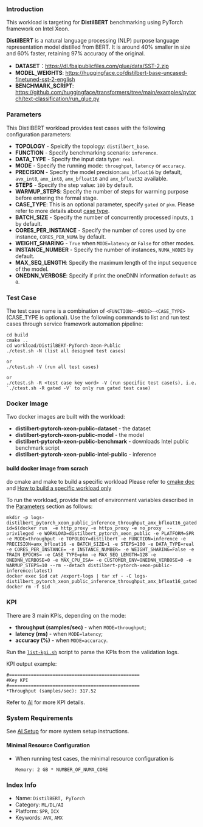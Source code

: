 ### Introduction

This workload is targeting for **DistilBERT** benchmarking using PyTorch framework on Intel Xeon.

**DistilBERT** is a natural language processing (NLP) purpose language representation model distilled from BERT. It is around 40% smaller in size and 60% faster, retaining 97% accuracy of the original.

- **DATASET**：https://dl.fbaipublicfiles.com/glue/data/SST-2.zip
- **MODEL_WEIGHTS**: https://huggingface.co/distilbert-base-uncased-finetuned-sst-2-english
- **BENCHMARK_SCRIPT**: https://github.com/huggingface/transformers/tree/main/examples/pytorch/text-classification/run_glue.py

### Parameters
This DistilBERT workload provides test cases with the following configuration parameters:
- **TOPOLOGY** - Speicify the topology: `distilbert_base`.
- **FUNCTION** - Specify benchmarking scenario: `inference`.
- **DATA_TYPE** - Specify the input data type: `real`.
- **MODE** - Specify the running mode: `throughput`, `latency` or `accuracy`.
- **PRECISION** - Specify the model precision:`amx_bfloat16` by default, `avx_int8`, `amx_int8`, `amx_bfloat16` and `amx_bfloat32` available.
- **STEPS** - Specify the step value: `100` by default.
- **WARMUP_STEPS**: Specify the number of steps for warming purpose before entering the formal stage.
- **CASE_TYPE**: This is an optional parameter, specify `gated` or `pkm`.  Please refer to more details about [case type](../../doc/user-guide/executing-workload/testcase.md).
- **BATCH_SIZE** - Specify the number of concurrently processed inputs, `1` by default.
- **CORES_PER_INSTANCE** - Specify the number of cores used by one instance, `CORES_PER_NUMA` by default.
- **WEIGHT_SHARING** - `True` when `MODE=latency` or `False` for other modes.
- **INSTANCE_NUMBER** - Specify the number of instances, `NUMA_NODES` by default.
- **MAX_SEQ_LENGTH**: Specify the maximum length of the input sequence of the model.
- **ONEDNN_VERBOSE**: Specify if print the oneDNN information `default` as `0`.

### Test Case

The test case name is a combination of `<FUNCTION>-<MODE>-<CASE_TYPE>` (CASE_TYPE is optional). Use the following commands to list and run test cases through service framework automation pipeline:
```
cd build
cmake ..
cd workload/DistilBERT-PyTorch-Xeon-Public
./ctest.sh -N (list all designed test cases)

or
./ctest.sh -V (run all test cases)

or
./ctest.sh -R <test case key word> -V (run specific test case(s), i.e. `./ctest.sh -R gated -V` to only run gated test case)
```

### Docker Image
Two docker images are built with the workload:
- **distilbert-pytorch-xeon-public-dataset** - the dataset
- **distilbert-pytorch-xeon-public-model** -  the model
- **distilbert-pytorch-xeon-public-benchmark** - downloads Intel public benchmark script
- **distilbert-pytorch-xeon-public-intel-public** -  inference

#### build docker image from scrach
do cmake and make to build a specific workload
Please refer to [cmake doc](../../doc/user-guide/executing-workload/cmake.md) and [How to build a specific workload only](https://github.com/intel-innersource/applications.benchmarking.benchmark.platform-hero-features/wiki/FAQ)

To run the workload, provide the set of environment variables described in the [Parameters](#Parameters) section as follows:
```
mkdir -p logs-distilbert_pytorch_xeon_public_inference_throughput_amx_bfloat16_gated
id=$(docker run  -e http_proxy -e https_proxy -e no_proxy  --privileged -e WORKLOAD=distilbert_pytorch_xeon_public -e PLATFORM=SPR -e MODE=throughput -e TOPOLOGY=distilbert -e FUNCTION=inference -e PRECISION=amx_bfloat16 -e BATCH_SIZE=1 -e STEPS=100 -e DATA_TYPE=real -e CORES_PER_INSTANCE= -e INSTANCE_NUMBER= -e WEIGHT_SHARING=False -e TRAIN_EPOCHS= -e CASE_TYPE=pkm -e MAX_SEQ_LENGTH=128 -e ONEDNN_VERBOSE=0 -e MAX_CPU_ISA= -e CUSTOMER_ENV=ONEDNN_VERBOSE=0 -e WARMUP_STEPS=10 --rm --detach distilbert-pytorch-xeon-public-inference:latest)
docker exec $id cat /export-logs | tar xf - -C logs-distilbert_pytorch_xeon_public_inference_throughput_amx_bfloat16_gated
docker rm -f $id
```

### KPI
There are 3 main KPIs, depending on the mode:
- **throughput (samples/sec)** - when `MODE=throughput`;
- **latency (ms)** - when `MODE=latency`;
- **accuracy (%)** - when `MODE=accuracy`.

Run the [`list-kpi.sh`](../../doc/user-guide/executing-workload/ctest.md#list-kpish) script to parse the KPIs from the validation logs.

KPI output example:
```
#================================================
#Key KPI
#================================================
*Throughput (samples/sec): 317.52
```
Refer to [AI](../../doc/user-guide/preparing-infrastructure/setup-ai.md) for more KPI details.

### System Requirements

See [AI Setup](../../doc/user-guide/preparing-infrastructure/setup-ai.md) for more system setup instructions.

#### Minimal Resource Configuration
  * When running test cases, the minimal resource configuration is
    ```
    Memory: 2 GB * NUMBER_OF_NUMA_CORE
    ```

### Index Info
- Name: `DistilBERT, PyTorch`
- Category: `ML/DL/AI`
- Platform: `SPR`, `ICX`
- Keywords: `AVX`, `AMX`
